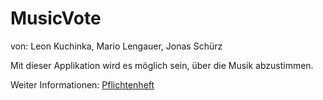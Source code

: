 # MusicVote
von: Leon Kuchinka, Mario Lengauer, Jonas Schürz

Mit dieser Applikation wird es möglich sein, über die Musik abzustimmen. 

Weiter Informationen: [Pflichtenheft](docs/pflichtenheft.md)
